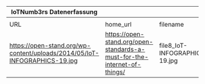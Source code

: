 |IoTNumb3rs Datenerfassung|||||||||||
| ---- | ---- | ---- | ---- | ---- | ---- | ---- | ---- | ---- | ---- | ---- |
||||||||||||
|URL|home_url|filename|device_class|device_count|market_class|market_volume|prognosis_year|publication_year|authorship_class|Dropbox folder|
|https://open-stand.org/wp-content/uploads/2014/05/IoT-INFOGRAPHICS-19.jpg|https://open-stand.org/open-standards-a-must-for-the-internet-of-things/|file8_IoT-INFOGRAPHICS-19.jpg|generic IoT|36400000000|||2022|2014||MariaMarg/20190102-1800|
